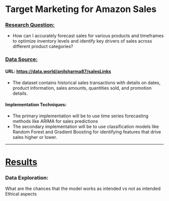 # Target Marketing for Amazon Sales

### <u>Research Question:</u>
- How can I accurately forecast sales for various products and timeframes to optimize inventory levels and identify key drivers of sales across different product categories?

### <u>Data Source:</u>
#### URL: https://data.world/anilsharma87/salesLinks
- The dataset contains historical sales transactions with details on dates, product information, sales amounts, quantities sold, and promotion details.

#### Implementation Techniques: 
- The primary implementation will be to use time series forecasting methods like ARIMA for sales predictions
- The secondary implementation will be to use classification models like Random Forest and Gradient Boosting for identifying features that drive sales higher or lower.
  
---
# <u>Results</u>
### Data Exploration:


What are the chances that the model works as intended vs not as intended
Ethical aspects
